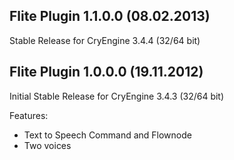 Flite Plugin 1.1.0.0 (08.02.2013)
---------------------------------
Stable Release for CryEngine 3.4.4 (32/64 bit)

Flite Plugin 1.0.0.0 (19.11.2012)
---------------------------------
Initial Stable Release for CryEngine 3.4.3 (32/64 bit)

Features:
- Text to Speech Command and Flownode
- Two voices